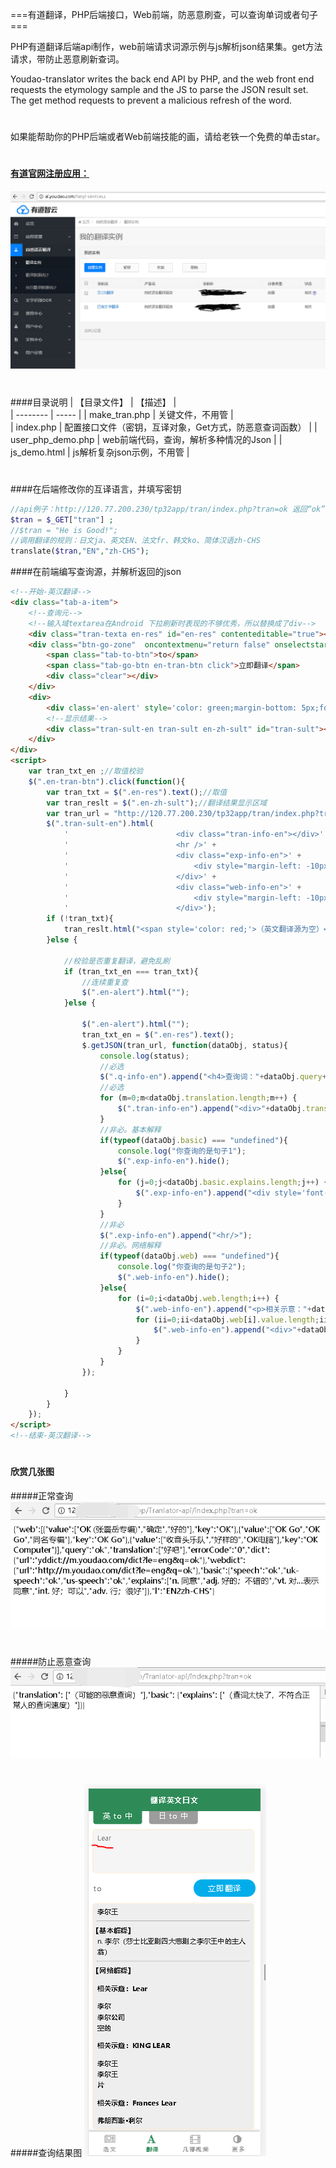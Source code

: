 ﻿===有道翻译，PHP后端接口，Web前端，防恶意刷查，可以查询单词或者句子===

PHP有道翻译后端api制作，web前端请求词源示例与js解析json结果集。get方法请求，带防止恶意刷新查词。

 Youdao-translator writes the back end API by PHP, and the web front end requests the etymology sample and the JS to parse the JSON result set. The get method requests to prevent a malicious refresh of the word.

#
如果能帮助你的PHP后端或者Web前端技能的画，请给老铁一个免费的单击star。


#
#### [有道官网注册应用：](http://ai.youdao.com/fanyi-services.s)
![cmd-markdown-logo](0在有道翻译创建应用.PNG)

#
####目录说明
|    【目录文件】     | 【描述】   |  
| --------   | -----  | 
| make_tran.php    | 关键文件，不用管  |  
| index.php       |   配置接口文件（密钥，互译对象，Get方式，防恶意查词函数）   |
| user_php_demo.php        |    web前端代码，查询，解析多种情况的Json    | 
| js_demo.html        |    js解析复杂json示例，不用管    | 


#
####在后端修改你的互译语言，并填写密钥
```php
//api例子：http://120.77.200.230/tp32app/tran/index.php?tran=ok 返回“ok”的查询json结果
$tran = $_GET["tran"] ;
//$tran = "He is Good!";
//调用翻译的规则：日文ja、英文EN、法文fr、韩文ko、简体汉语zh-CHS
translate($tran,"EN","zh-CHS");
```
####在前端编写查询源，并解析返回的json
```html
<!--开始-英汉翻译-->
<div class="tab-a-item">
	<!--查询元-->
	<!--输入域textarea在Android 下拉刷新时表现的不够优秀，所以替换成了div-->
	<div class="tran-texta en-res" id="en-res" contenteditable="true"></div>
	<div class="btn-go-zone"  oncontextmenu="return false" onselectstart="return false">
		<span class="tab-to-btn">to</span>
		<span class="tab-go-btn en-tran-btn click">立即翻译</span>
		<div class="clear"></div>
	</div>
	<div>
		<div class='en-alert' style='color: green;margin-bottom: 5px;font-size: 12px;'></div>
		<!--显示结果-->
		<div class="tran-sult-en tran-sult en-zh-sult" id="tran-sult"></div>
	</div>
</div>
<script>
    var tran_txt_en ;//取值校验
    $(".en-tran-btn").click(function(){
        var tran_txt = $(".en-res").text();//取值
        var tran_reslt = $(".en-zh-sult");//翻译结果显示区域
        var tran_url = "http://120.77.200.230/tp32app/tran/index.php?tran=" + tran_txt;//英译汉翻译接口
        $(".tran-sult-en").html(
            '                        <div class="tran-info-en"></div>' +
            '                        <hr />' +
            '                        <div class="exp-info-en">' +
            '                            <div style="margin-left: -10px;">【基本解释】</div>' +
            '                        </div>' +
            '                        <div class="web-info-en">' +
            '                            <div style="margin-left: -10px;">【网络解释】</div>' +
            '                        </div>');
        if (!tran_txt){
            tran_reslt.html("<span style='color: red;'>（英文翻译源为空）</span>");
        }else {

            //校验是否重复翻译，避免乱刷
            if (tran_txt_en === tran_txt){
                //连续重复查
                $(".en-alert").html("");
            }else {

                $(".en-alert").html("");
                tran_txt_en = $(".en-res").text();
                $.getJSON(tran_url, function(dataObj, status){
                    console.log(status);
                    //必选
                    $(".q-info-en").append("<h4>查询词："+dataObj.query+"</h4>");
                    //必选
                    for (m=0;m<dataObj.translation.length;m++) {
                        $(".tran-info-en").append("<div>"+dataObj.translation[m]+"</div>");
                    }
                    //非必。基本解释
                    if(typeof(dataObj.basic) === "undefined"){
                        console.log("你查询的是句子1");
                        $(".exp-info-en").hide();
                    }else{
                        for (j=0;j<dataObj.basic.explains.length;j++) {
                            $(".exp-info-en").append("<div style='font-weight: 500;'>"+dataObj.basic.explains[j]+"</div>");
                        }
                    }
                    //非必
                    $(".exp-info-en").append("<hr/>");
                    //非必。网络解释
                    if(typeof(dataObj.web) === "undefined"){
                        console.log("你查询的是句子2");
                        $(".web-info-en").hide();
                    }else{
                        for (i=0;i<dataObj.web.length;i++) {
                            $(".web-info-en").append("<p>相关示意："+dataObj.web[i].key+"</p>");
                            for (ii=0;ii<dataObj.web[i].value.length;ii++) {
                                $(".web-info-en").append("<div>"+dataObj.web[i].value[ii]+"</div>");
                            }
                        }
                    }
                });

            }
        }
    });
</script>
<!--结束-英汉翻译-->
```

#
#### 欣赏几张图
#####正常查询
![cmd-markdown-logo](1正常刷新.PNG)
#
#####防止恶意查询
![cmd-markdown-logo](2恶意刷新.PNG)
#
#####查询结果图
![cmd-markdown-logo](3将查询词显示在页面上.PNG)

